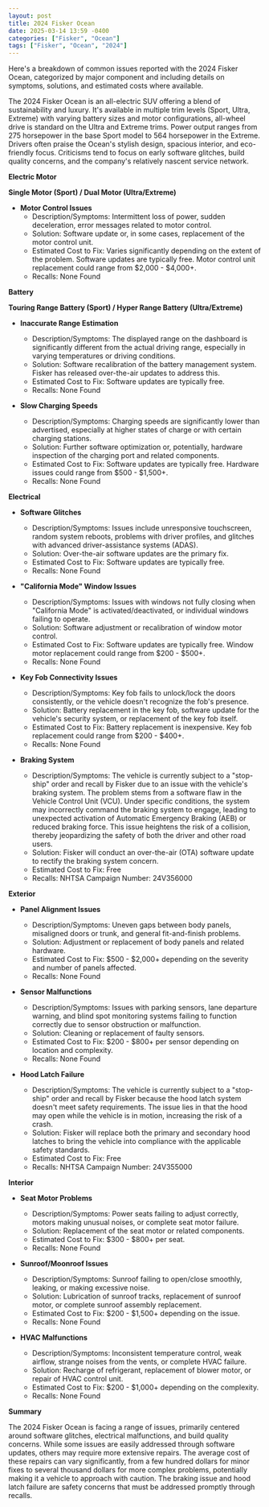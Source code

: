 ```yaml
---
layout: post
title: 2024 Fisker Ocean
date: 2025-03-14 13:59 -0400
categories: ["Fisker", "Ocean"]
tags: ["Fisker", "Ocean", "2024"]
---
```

Here's a breakdown of common issues reported with the 2024 Fisker Ocean, categorized by major component and including details on symptoms, solutions, and estimated costs where available.

The 2024 Fisker Ocean is an all-electric SUV offering a blend of sustainability and luxury. It's available in multiple trim levels (Sport, Ultra, Extreme) with varying battery sizes and motor configurations, all-wheel drive is standard on the Ultra and Extreme trims. Power output ranges from 275 horsepower in the base Sport model to 564 horsepower in the Extreme. Drivers often praise the Ocean's stylish design, spacious interior, and eco-friendly focus. Criticisms tend to focus on early software glitches, build quality concerns, and the company's relatively nascent service network.

**Electric Motor**

**Single Motor (Sport) / Dual Motor (Ultra/Extreme)**

*   **Motor Control Issues**
    *   Description/Symptoms: Intermittent loss of power, sudden deceleration, error messages related to motor control.
    *   Solution: Software update or, in some cases, replacement of the motor control unit.
    *   Estimated Cost to Fix: Varies significantly depending on the extent of the problem. Software updates are typically free. Motor control unit replacement could range from $2,000 - $4,000+.
    *   Recalls: None Found

**Battery**

**Touring Range Battery (Sport) / Hyper Range Battery (Ultra/Extreme)**

*   **Inaccurate Range Estimation**
    *   Description/Symptoms: The displayed range on the dashboard is significantly different from the actual driving range, especially in varying temperatures or driving conditions.
    *   Solution: Software recalibration of the battery management system. Fisker has released over-the-air updates to address this.
    *   Estimated Cost to Fix: Software updates are typically free.
    *   Recalls: None Found

*   **Slow Charging Speeds**
    *   Description/Symptoms: Charging speeds are significantly lower than advertised, especially at higher states of charge or with certain charging stations.
    *   Solution: Further software optimization or, potentially, hardware inspection of the charging port and related components.
    *   Estimated Cost to Fix: Software updates are typically free. Hardware issues could range from $500 - $1,500+.
    *   Recalls: None Found

**Electrical**

*   **Software Glitches**
    *   Description/Symptoms: Issues include unresponsive touchscreen, random system reboots, problems with driver profiles, and glitches with advanced driver-assistance systems (ADAS).
    *   Solution: Over-the-air software updates are the primary fix.
    *   Estimated Cost to Fix: Software updates are typically free.
    *   Recalls: None Found

*   **"California Mode" Window Issues**
    *   Description/Symptoms: Issues with windows not fully closing when "California Mode" is activated/deactivated, or individual windows failing to operate.
    *   Solution: Software adjustment or recalibration of window motor control.
    *   Estimated Cost to Fix: Software updates are typically free. Window motor replacement could range from $200 - $500+.
    *   Recalls: None Found

*   **Key Fob Connectivity Issues**
    *   Description/Symptoms: Key fob fails to unlock/lock the doors consistently, or the vehicle doesn't recognize the fob's presence.
    *   Solution: Battery replacement in the key fob, software update for the vehicle's security system, or replacement of the key fob itself.
    *   Estimated Cost to Fix: Battery replacement is inexpensive. Key fob replacement could range from $200 - $400+.
    *   Recalls: None Found

*   **Braking System**
    *   Description/Symptoms: The vehicle is currently subject to a "stop-ship" order and recall by Fisker due to an issue with the vehicle's braking system. The problem stems from a software flaw in the Vehicle Control Unit (VCU). Under specific conditions, the system may incorrectly command the braking system to engage, leading to unexpected activation of Automatic Emergency Braking (AEB) or reduced braking force. This issue heightens the risk of a collision, thereby jeopardizing the safety of both the driver and other road users.
    *   Solution: Fisker will conduct an over-the-air (OTA) software update to rectify the braking system concern.
    *   Estimated Cost to Fix: Free
    *   Recalls: NHTSA Campaign Number: 24V356000

**Exterior**

*   **Panel Alignment Issues**
    *   Description/Symptoms: Uneven gaps between body panels, misaligned doors or trunk, and general fit-and-finish problems.
    *   Solution: Adjustment or replacement of body panels and related hardware.
    *   Estimated Cost to Fix: $500 - $2,000+ depending on the severity and number of panels affected.
    *   Recalls: None Found

*   **Sensor Malfunctions**
    *   Description/Symptoms: Issues with parking sensors, lane departure warning, and blind spot monitoring systems failing to function correctly due to sensor obstruction or malfunction.
    *   Solution: Cleaning or replacement of faulty sensors.
    *   Estimated Cost to Fix: $200 - $800+ per sensor depending on location and complexity.
    *   Recalls: None Found

*   **Hood Latch Failure**
    *   Description/Symptoms: The vehicle is currently subject to a "stop-ship" order and recall by Fisker because the hood latch system doesn't meet safety requirements. The issue lies in that the hood may open while the vehicle is in motion, increasing the risk of a crash.
    *   Solution: Fisker will replace both the primary and secondary hood latches to bring the vehicle into compliance with the applicable safety standards.
    *   Estimated Cost to Fix: Free
    *   Recalls: NHTSA Campaign Number: 24V355000

**Interior**

*   **Seat Motor Problems**
    *   Description/Symptoms: Power seats failing to adjust correctly, motors making unusual noises, or complete seat motor failure.
    *   Solution: Replacement of the seat motor or related components.
    *   Estimated Cost to Fix: $300 - $800+ per seat.
    *   Recalls: None Found

*   **Sunroof/Moonroof Issues**
    *   Description/Symptoms: Sunroof failing to open/close smoothly, leaking, or making excessive noise.
    *   Solution: Lubrication of sunroof tracks, replacement of sunroof motor, or complete sunroof assembly replacement.
    *   Estimated Cost to Fix: $200 - $1,500+ depending on the issue.
    *   Recalls: None Found

*   **HVAC Malfunctions**
    *   Description/Symptoms: Inconsistent temperature control, weak airflow, strange noises from the vents, or complete HVAC failure.
    *   Solution: Recharge of refrigerant, replacement of blower motor, or repair of HVAC control unit.
    *   Estimated Cost to Fix: $200 - $1,000+ depending on the complexity.
    *   Recalls: None Found

**Summary**

The 2024 Fisker Ocean is facing a range of issues, primarily centered around software glitches, electrical malfunctions, and build quality concerns. While some issues are easily addressed through software updates, others may require more extensive repairs. The average cost of these repairs can vary significantly, from a few hundred dollars for minor fixes to several thousand dollars for more complex problems, potentially making it a vehicle to approach with caution. The braking issue and hood latch failure are safety concerns that must be addressed promptly through recalls.

